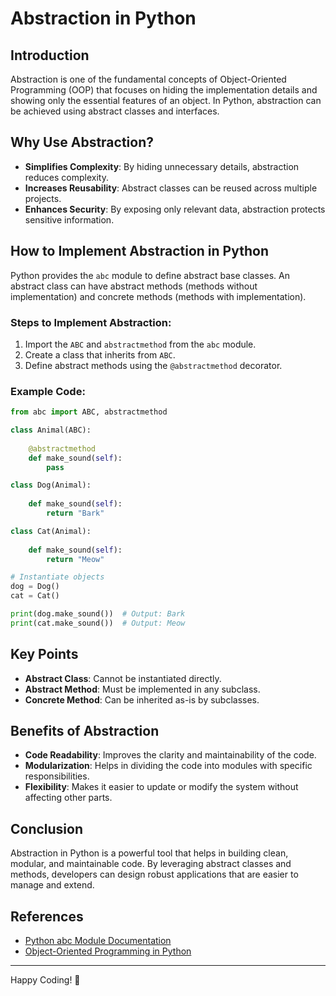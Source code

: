 # Abstraction in Python

## Introduction
Abstraction is one of the fundamental concepts of Object-Oriented Programming (OOP) that focuses on hiding the implementation details and showing only the essential features of an object. In Python, abstraction can be achieved using abstract classes and interfaces.

## Why Use Abstraction?
- **Simplifies Complexity**: By hiding unnecessary details, abstraction reduces complexity.
- **Increases Reusability**: Abstract classes can be reused across multiple projects.
- **Enhances Security**: By exposing only relevant data, abstraction protects sensitive information.

## How to Implement Abstraction in Python
Python provides the `abc` module to define abstract base classes. An abstract class can have abstract methods (methods without implementation) and concrete methods (methods with implementation).

### Steps to Implement Abstraction:
1. Import the `ABC` and `abstractmethod` from the `abc` module.
2. Create a class that inherits from `ABC`.
3. Define abstract methods using the `@abstractmethod` decorator.

### Example Code:
```python
from abc import ABC, abstractmethod

class Animal(ABC):
    
    @abstractmethod
    def make_sound(self):
        pass

class Dog(Animal):
    
    def make_sound(self):
        return "Bark"

class Cat(Animal):
    
    def make_sound(self):
        return "Meow"

# Instantiate objects
dog = Dog()
cat = Cat()

print(dog.make_sound())  # Output: Bark
print(cat.make_sound())  # Output: Meow
```

## Key Points
- **Abstract Class**: Cannot be instantiated directly.
- **Abstract Method**: Must be implemented in any subclass.
- **Concrete Method**: Can be inherited as-is by subclasses.

## Benefits of Abstraction
- **Code Readability**: Improves the clarity and maintainability of the code.
- **Modularization**: Helps in dividing the code into modules with specific responsibilities.
- **Flexibility**: Makes it easier to update or modify the system without affecting other parts.

## Conclusion
Abstraction in Python is a powerful tool that helps in building clean, modular, and maintainable code. By leveraging abstract classes and methods, developers can design robust applications that are easier to manage and extend.

## References
- [Python abc Module Documentation](https://docs.python.org/3/library/abc.html)
- [Object-Oriented Programming in Python](https://realpython.com/python3-object-oriented-programming/)

---

Happy Coding! 🚀

